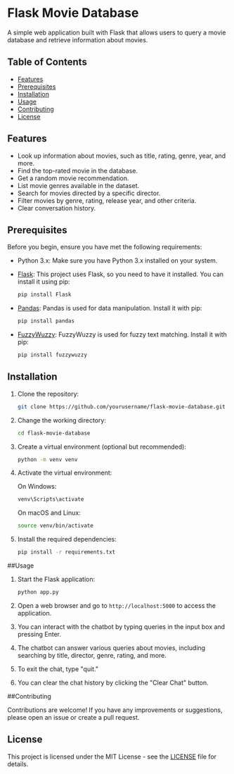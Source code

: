 
# Flask Movie Database

A simple web application built with Flask that allows users to query a movie database and retrieve information about movies.

## Table of Contents
- [Features](#features)
- [Prerequisites](#prerequisites)
- [Installation](#installation)
- [Usage](#usage)
- [Contributing](#contributing)
- [License](#license)

## Features

- Look up information about movies, such as title, rating, genre, year, and more.
- Find the top-rated movie in the database.
- Get a random movie recommendation.
- List movie genres available in the dataset.
- Search for movies directed by a specific director.
- Filter movies by genre, rating, release year, and other criteria.
- Clear conversation history.

## Prerequisites

Before you begin, ensure you have met the following requirements:

- Python 3.x: Make sure you have Python 3.x installed on your system.
- [Flask](https://flask.palletsprojects.com/en/2.1.x/): This project uses Flask, so you need to have it installed. You can install it using pip:

  ```bash
  pip install Flask
  ```

- [Pandas](https://pandas.pydata.org/): Pandas is used for data manipulation. Install it with pip:

  ```bash
  pip install pandas
  ```

- [FuzzyWuzzy](https://github.com/seatgeek/fuzzywuzzy): FuzzyWuzzy is used for fuzzy text matching. Install it with pip:

  ```bash
  pip install fuzzywuzzy
  ```

## Installation

1. Clone the repository:

   ```bash
   git clone https://github.com/yourusername/flask-movie-database.git
   ```

2. Change the working directory:

   ```bash
   cd flask-movie-database
   ```

3. Create a virtual environment (optional but recommended):

   ```bash
   python -m venv venv
   ```

4. Activate the virtual environment:

   On Windows:

   ```bash
   venv\Scripts\activate
   ```

   On macOS and Linux:

   ```bash
   source venv/bin/activate
   ```

5. Install the required dependencies:

   ```bash
   pip install -r requirements.txt
   ```

##Usage

1. Start the Flask application:

   ```bash
   python app.py
   ```

2. Open a web browser and go to `http://localhost:5000` to access the application.

3. You can interact with the chatbot by typing queries in the input box and pressing Enter.

4. The chatbot can answer various queries about movies, including searching by title, director, genre, rating, and more.

5. To exit the chat, type "quit."

6. You can clear the chat history by clicking the "Clear Chat" button.

##Contributing

Contributions are welcome! If you have any improvements or suggestions, please open an issue or create a pull request.

## License

This project is licensed under the MIT License - see the [LICENSE](LICENSE) file for details.
